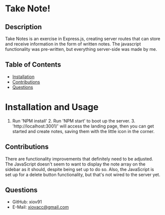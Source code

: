 # Take Note!
 
  ## Description
  Take Notes is an exercise in Express.js, creating server routes that can store and receive information in the form of written notes. The javascript functionality was pre-written, but everything server-side was made by me.
  
  ## Table of Contents
  
  * [Installation](#installation)
  * [Contributions](#contributions)
  * [Questions](#questions)
  
  # Installation and Usage
  1. Run 'NPM install' 2. Run 'NPM start' to boot up the server. 3. 'http://localhost:3001/' will access the landing page, then you can get started and create notes, saving them with the little icon in the corner.
  
  ## Contributions
  There are functionality improvements that definitely need to be adjusted. The JavaScript doesn't seem to want to display the note array on the sidebar as it should, despite being set up to do so. Also, the JavaScript is set up for a delete button functionality, but that's not wired to the server yet.
  
  ## Questions
  * GitHub: xiov91
  * E-Mail: xiovacc@gmail.com
  
  
